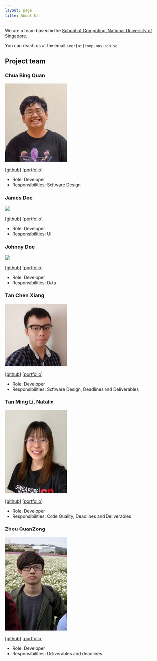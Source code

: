 ```yaml
---
layout: page
title: About Us
---
```


We are a team based in the [School of Computing, National University of Singapore](http://www.comp.nus.edu.sg).

You can reach us at the email `seer[at]comp.nus.edu.sg`

## Project team

### Chua Bing Quan

<img src="images/chuabingquan.png" width="200px">

[[github](https://github.com/chuabingquan)]
[[portfolio](team/chuabingquan.md)]

* Role: Developer
* Responsibilities: Software Design

### James Doe

<img src="images/johndoe.png" width="200px">

[[github](http://github.com/johndoe)]
[[portfolio](team/johndoe.md)]

* Role: Developer
* Responsibilities: UI

### Johnny Doe

<img src="images/johndoe.png" width="200px">

[[github](http://github.com/johndoe)] [[portfolio](team/johndoe.md)]

* Role: Developer
* Responsibilities: Data

### Tan Chen Xiang

<img src="images/xmashedxtomatox.png" width="200px">

[[github](https://github.com/xMashedxTomatox)]
[[portfolio](team/xmashedxtomatox.md)]

* Role: Developer
* Responsibilities: Software Design, Deadlines and Deliverables

### Tan Ming Li, Natalie

<img src="images/natalietanml.png" width="200px">

[[github](http://github.com/NatalieTanML)]
[[portfolio](team/natalietanml.md)]

* Role: Developer
* Responsibilities: Code Quality, Deadlines and Deliverables

### Zhou GuanZong

<img src="images/gnoznaug.png" width="200px">

[[github](http://github.com/Gnoznaug)]
[[portfolio](team/gnoznaug.md)]

* Role: Developer
* Responsibilities: Deliverables and deadlines
